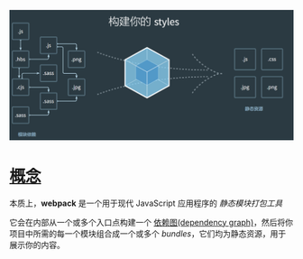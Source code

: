 ![image-20221017121731215](assets/image-20221017121731215.png)

# [概念](https://webpack.docschina.org/concepts)

本质上，**webpack** 是一个用于现代 JavaScript 应用程序的 *静态模块打包工具*

它会在内部从一个或多个入口点构建一个 [依赖图(dependency graph)](https://webpack.docschina.org/concepts/dependency-graph/)，然后将你项目中所需的每一个模块组合成一个或多个 *bundles*，它们均为静态资源，用于展示你的内容。
